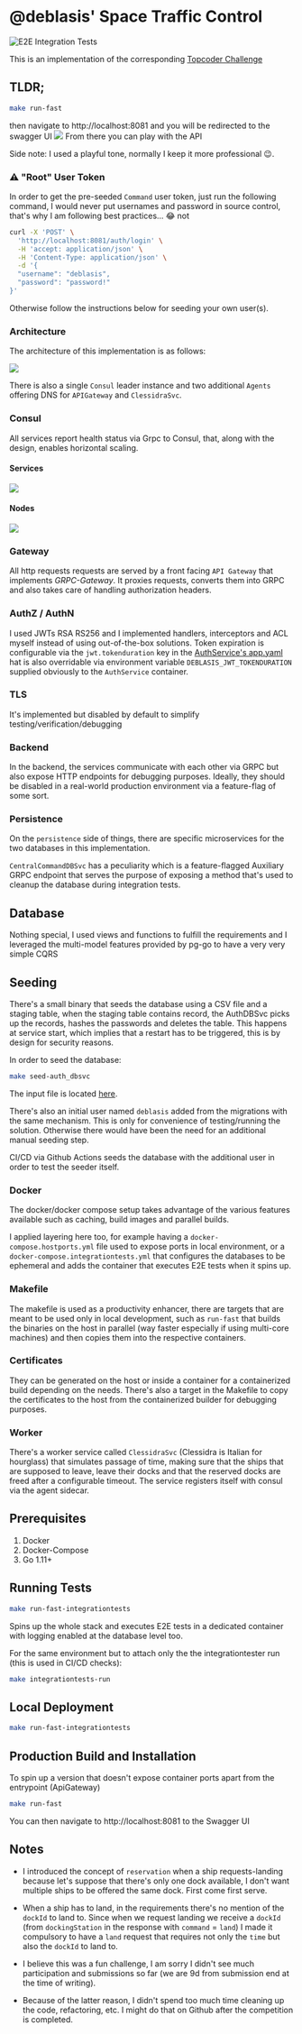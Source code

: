 # @deblasis' Space Traffic Control
![E2E Integration Tests](https://github.com/deblasis/topcoder-challenge-921801de-073c-40d2-8ee2-33f729fd228b/actions/workflows/e2e-tests.yml/badge.svg)

This is an implementation of the corresponding [Topcoder Challenge](https://www.topcoder.com/challenges/921801de-073c-40d2-8ee2-33f729fd228b?tab=details)


## TLDR;

```bash
make run-fast
```
then navigate to http://localhost:8081 and you will be redirected to the swagger UI 
<img src="./docs/swagger.jpg" />
From there you can play with the API

Side note: I used a playful tone, normally I keep it more professional 😉. 

### ⚠ "Root" User Token
In order to get the pre-seeded `Command` user token, just run the following command, I would never put usernames and password in source control, that's why I am following best practices... 😂 not
```bash
curl -X 'POST' \
  'http://localhost:8081/auth/login' \
  -H 'accept: application/json' \
  -H 'Content-Type: application/json' \
  -d '{
  "username": "deblasis",
  "password": "password!"
}'
```
Otherwise follow the instructions below for seeding your own user(s).

### Architecture
The architecture of this implementation is as follows:

<img src="./docs/architecture-diagram.jpg" />

There is also a single `Consul` leader instance and two additional `Agents` offering DNS for `APIGateway` and `ClessidraSvc`. 

### Consul

All services report health status via Grpc to Consul, that, along with the design, enables horizontal scaling.
#### Services
<img src="./docs/consul-services.jpg" />

#### Nodes
<img src="./docs/consul-nodes.jpg" />

### Gateway

All http requests requests are served by a front facing `API Gateway` that implements *GRPC-Gateway*.
It proxies requests, converts them into GRPC and also takes care of handling authorization headers.

### AuthZ / AuthN
I used JWTs RSA RS256 and I implemented handlers, interceptors and ACL myself instead of using out-of-the-box solutions. 
Token expiration is configurable via the `jwt.tokenduration` key in the [AuthService's app.yaml](./services/authsvc/app.yaml) hat is also overridable via environment variable `DEBLASIS_JWT_TOKENDURATION` supplied obviously to the `AuthService` container.

### TLS
It's implemented but disabled by default to simplify testing/verification/debugging
### Backend
In the backend, the services communicate with each other via GRPC but also expose HTTP endpoints for debugging purposes. Ideally, they should be disabled in a real-world production environment via a feature-flag of some sort.

### Persistence
On the `persistence` side of things, there are specific microservices for the two databases in this implementation.

`CentralCommandDBSvc` has a peculiarity which is a feature-flagged Auxiliary GRPC endpoint that serves the purpose of exposing a method that's used to cleanup the database during integration tests.

## Database
Nothing special, I used views and functions to fulfill the requirements and I leveraged the multi-model features provided by pg-go to have a very very simple CQRS

## Seeding
There's a small binary that seeds the database using a CSV file and a staging table, when the staging table contains record, the AuthDBSvc picks up the records, hashes the passwords and deletes the table. This happens at service start, which implies that a restart has to be triggered, this is by design for security reasons.

In order to seed the database:
```bash
make seed-auth_dbsvc
```
The input file is located [here](./services/auth_dbsvc/scripts/seeding/users.csv).

There's also an initial user named `deblasis` added from the migrations with the same mechanism. This is only for convenience of testing/running the solution. Otherwise there would have been the need for an additional manual seeding step.

CI/CD via Github Actions seeds the database with the additional user in order to test the seeder itself.
### Docker
The docker/docker compose setup takes advantage of the various features available such as caching, build images and parallel builds.

I applied layering here too, for example having a `docker-compose.hostports.yml` file used to expose ports in local environment, or a `docker-compose.integrationtests.yml` that configures the databases to be ephemeral and adds the container that executes E2E tests when it spins up.

### Makefile
The makefile is used as a productivity enhancer, there are targets that are meant to be used only in local development, such as `run-fast` that builds the binaries on the host in parallel (way faster especially if using multi-core machines) and then copies them into the respective containers.

### Certificates
They can be generated on the host or inside a container for a containerized build depending on the needs. There's also a target in the Makefile to copy the certificates to the host from the containerized builder for debugging purposes.

### Worker
There's a worker service called `ClessidraSvc` (Clessidra is Italian for hourglass) that simulates passage of time, making sure that the ships that are supposed to leave, leave their docks and that the reserved docks are freed after a configurable timeout. 
The service registers itself with consul via the agent sidecar.


## Prerequisites
1. Docker
1. Docker-Compose
1. Go 1.11+


## Running Tests
```bash
make run-fast-integrationtests
```
Spins up the whole stack and executes E2E tests in a dedicated container with logging enabled at the database level too.

For the same environment but to attach only the the integrationtester run (this is used in CI/CD checks):
```bash
make integrationtests-run
```

## Local Deployment
```bash
make run-fast-integrationtests
```

## Production Build and Installation
To spin up a version that doesn't expose container ports apart from the entrypoint (ApiGateway)
```bash
make run-fast
```
You can then navigate to http://localhost:8081 to the Swagger UI 


## Notes
- I introduced the concept of `reservation` when a ship requests-landing because let's suppose that there's only one dock available, I don't want multiple ships to be offered the same dock.
First come first serve.

- When a ship has to land, in the requirements there's no mention of the `dockId` to land to.
Since when we request landing we receive a `dockId` (from `dockingStation` in the response with `command` = `land`) I made it compulsory to have a `land` request that requires not only the `time` but also the `dockId` to land to.

- I believe this was a fun challenge, I am sorry I didn't see much participation and submissions so far (we are 9d from submission end at the time of writing). 

- Because of the latter reason, I didn't spend too much time cleaning up the code, refactoring, etc. I might do that on Github after the competition is completed.

